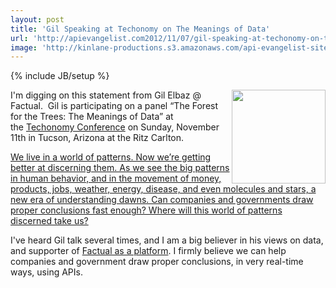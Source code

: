```yaml
---
layout: post
title: 'Gil Speaking at Techonomy on The Meanings of Data'
url: 'http://apievangelist.com2012/11/07/gil-speaking-at-techonomy-on-the-meanings-of-data/'
image: 'http://kinlane-productions.s3.amazonaws.com/api-evangelist-site/blog/gil-elbaz-factual.jpg'
---
```

{% include JB/setup %}
<p>
     <img src="https://s3.amazonaws.com/kinlane-productions/api-evangelist/factual/gil-elbaz-factual.jpg"  width="150" align="right" />
</p>
<p>
     I'm digging on this statement from Gil Elbaz @ Factual.  Gil is participating on a panel “The Forest for the Trees: The Meanings of Data” at the <a href="http://techonomy.com/conf/12-tucson/" target="_blank">Techonomy Conference</a> on Sunday, November 11th in Tucson, Arizona at the Ritz Carlton. 
</p>
<p>
     <a href="http://blog.factual.com/gil-speaking-at-techonomy-on-the-meanings-of-data">We live in a world of patterns. Now we’re getting better at discerning them. As we see the big patterns in human behavior, and in the movement of money, products, jobs, weather, energy, disease, and even molecules and stars, a new era of understanding dawns. Can companies and governments draw proper conclusions fast enough? Where will this world of patterns discerned take us?</a>
</p>
<p>
     I've heard Gil talk several times, and I am a big believer in his views on data, and supporter of <a href="http://www.factual.com/">Factual as a platform</a>. I firmly believe we can help companies and government draw proper conclusions, in very real-time ways, using APIs.
</p>
